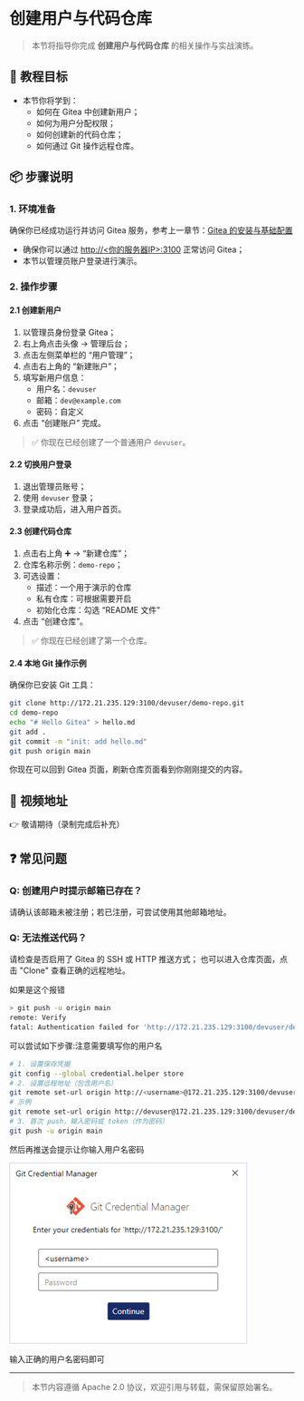 # 创建用户与代码仓库

> 本节将指导你完成 **创建用户与代码仓库** 的相关操作与实战演练。

## 🎯 教程目标

- 本节你将学到：
  - 如何在 Gitea 中创建新用户；
  - 如何为用户分配权限；
  - 如何创建新的代码仓库；
  - 如何通过 Git 操作远程仓库。

## 📦 步骤说明

### 1. 环境准备

确保你已经成功运行并访问 Gitea 服务，参考上一章节：[Gitea 的安装与基础配置](../../gitea/install/README.md)

- 确保你可以通过 [http://<你的服务器IP>:3100](http://172.21.235.129:3100) 正常访问 Gitea；
- 本节以管理员账户登录进行演示。

### 2. 操作步骤

#### 2.1 创建新用户

1. 以管理员身份登录 Gitea；
2. 右上角点击头像 → 管理后台；
3. 点击左侧菜单栏的 “用户管理”；
4. 点击右上角的 “新建账户”；
5. 填写新用户信息：
   - 用户名：`devuser`
   - 邮箱：`dev@example.com`
   - 密码：自定义
6. 点击 “创建账户” 完成。

> ✅ 你现在已经创建了一个普通用户 `devuser`。

#### 2.2 切换用户登录

1. 退出管理员账号；
2. 使用 `devuser` 登录；
3. 登录成功后，进入用户首页。

#### 2.3 创建代码仓库

1. 点击右上角 ➕ → “新建仓库”；
2. 仓库名称示例：`demo-repo`；
3. 可选设置：
   - 描述：一个用于演示的仓库
   - 私有仓库：可根据需要开启
   - 初始化仓库：勾选 “README 文件”
4. 点击 “创建仓库”。

> ✅ 你现在已经创建了第一个仓库。

#### 2.4 本地 Git 操作示例

确保你已安装 Git 工具：

```bash
git clone http://172.21.235.129:3100/devuser/demo-repo.git
cd demo-repo
echo "# Hello Gitea" > hello.md
git add .
git commit -m "init: add hello.md"
git push origin main
```

你现在可以回到 Gitea 页面，刷新仓库页面看到你刚刚提交的内容。

## 🎥 视频地址

👉 敬请期待（录制完成后补充）

## ❓ 常见问题

### Q: 创建用户时提示邮箱已存在？

请确认该邮箱未被注册；若已注册，可尝试使用其他邮箱地址。

### Q: 无法推送代码？

请检查是否启用了 Gitea 的 SSH 或 HTTP 推送方式；
也可以进入仓库页面，点击 "Clone" 查看正确的远程地址。

如果是这个报错

```bash
> git push -u origin main
remote: Verify
fatal: Authentication failed for 'http://172.21.235.129:3100/devuser/demo-repo.git/'
```

可以尝试如下步骤:注意<username>需要填写你的用户名

```bash
# 1. 设置保存凭据
git config --global credential.helper store
# 2. 设置远程地址（包含用户名）
git remote set-url origin http://<username>@172.21.235.129:3100/devuser/demo-repo.git
# 示例
git remote set-url origin http://devuser@172.21.235.129:3100/devuser/demo-repo.git
# 3. 首次 push，输入密码或 token（作为密码）
git push -u origin main
```

然后再推送会提示让你输入用户名密码

![image-20250611113500409](assets/README/image-20250611113500409.png)

输入正确的用户名密码即可

---

> 本节内容遵循 Apache 2.0 协议，欢迎引用与转载，需保留原始署名。
